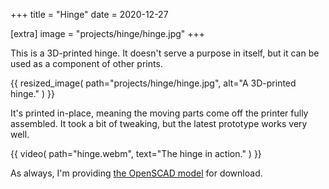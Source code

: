 +++
title = "Hinge"
date = 2020-12-27

[extra]
image = "projects/hinge/hinge.jpg"
+++

This is a 3D-printed hinge. It doesn't serve a purpose in itself, but it can be used as a component of other prints.

{{
    resized_image(
        path="projects/hinge/hinge.jpg",
        alt="A 3D-printed hinge."
    )
}}

It's printed in-place, meaning the moving parts come off the printer fully assembled. It took a bit of tweaking, but the latest prototype works very well.

{{
    video(
        path="hinge.webm",
        text="The hinge in action."
    )
}}

As always, I'm providing [the OpenSCAD model](hinge.zip) for download.
